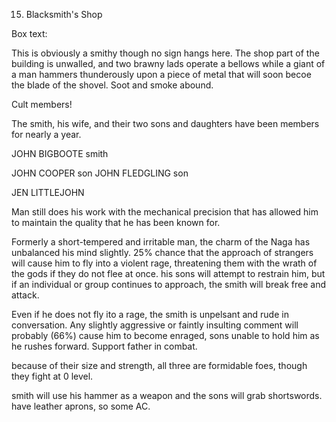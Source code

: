 15. Blacksmith's Shop

Box text:

This is obviously a smithy though no sign hangs here. The shop part of the
building is unwalled, and two brawny lads operate a bellows while a giant of
a man hammers thunderously upon a piece of metal that will soon becoe
the blade of the shovel. Soot and smoke abound.


Cult members!

The smith, his wife, and their two sons and daughters have been members
for nearly a year.

JOHN BIGBOOTE smith

JOHN COOPER son
JOHN FLEDGLING son

JEN LITTLEJOHN




Man still does his work with the mechanical precision that has allowed him
to maintain the quality that he has been known for.

Formerly a short-tempered and irritable man, the charm of the Naga has
unbalanced his mind slightly. 25% chance that the approach of strangers will
cause him to fly into a violent rage, threatening them with the wrath of
the gods if they do not flee at once.  his sons will attempt to restrain
him, but if an individual or group continues to approach, the smith will
break free and attack.

Even if he does not fly ito a rage, the smith is unpelsant and
rude in conversation. Any slightly aggressive or faintly insulting
comment will probably (66%) cause him to become enraged, sons unable to
hold him as he rushes forward.  Support father in combat.

because of their size and strength, all three are formidable foes, though they
fight at 0 level.

smith will use his hammer as a weapon and the sons will grab shortswords.
have leather aprons, so some AC.


